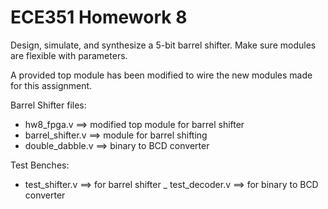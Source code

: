 # ECE351 Homework 8

Design, simulate, and synthesize a 5-bit barrel shifter.
Make sure modules are flexible with parameters.

A provided top module has been modified to wire the new 
modules made for this assignment.

Barrel Shifter files:
- hw8_fpga.v       ==> modified top module for barrel shifter
- barrel_shifter.v ==> module for barrel shifting
- double_dabble.v  ==> binary to BCD converter

Test Benches:
- test_shifter.v   ==> for barrel shifter
_ test_decoder.v   ==> for binary to BCD converter
